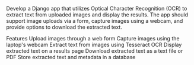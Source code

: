 Develop a Django app that utilizes Optical Character Recognition (OCR) to extract text from uploaded images and display the results. The app should support image uploads via a form, capture images using a webcam, and provide options to download the extracted text.

Features
Upload images through a web form
Capture images using the laptop's webcam
Extract text from images using Tesseract OCR
Display extracted text on a results page
Download extracted text as a text file or PDF
Store extracted text and metadata in a database
